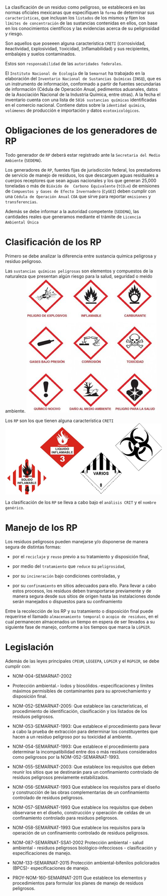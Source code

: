 La clasificación de un residuo como peligroso, se establecerá en las normas oficiales  mexicanas que especifiquen la `forma` de determinar sus `características`, que incluyan los `listados` de los mismos y  fijen los `límites de concentración` de las sustancias contenidas en ellos, con base en los conocimientos científicos y  las evidencias acerca de su peligrosidad y riesgo.

Son aquellos que poseeen alguna característica `CRETI` (`C`orrosividad, `R`eactividad, `E`xplosividad, `T`oxicidad, `I`nflamabilidad) y sus recipientes, embalajes y suelos contaminados.

Estos son `responsabilidad` de las `autoridades federales`.

El `Instituto Nacional de Ecología` de la `Semarnat` ha trabajado en la elaboración  del `Inventario Nacional de Sustancias Químicas` (`INSQ`), que es un instrumento de información, conformado a partir de fuentes secundarias de información (Cédula de Operación Anual, pedimentos  aduanales, datos de la Asociación Nacional de la Industria Química, entre  otras). A la fecha el inventario cuenta con una lista de `5816 sustancias químicas` identificadas en el comercio nacional. Contiene datos sobre la `identidad química`, `volúmenes` de producción e importación y datos `ecotoxicológicos`.

# Obligaciones de los generadores de RP

Todo generador de `RP` deberá estar registrado ante la `Secretaria del Medio Ambiente` (`SEDEMA`).

Los generadores de `RP`, fuentes fijas de jurisdicción federal, los prestadores de servicio de manejo de residuos, los que descarguen  aguas residuales a cuerpos receptores que  sean aguas nacionales y los que generan  25,000 toneladas o más de `Bióxido de  Carbono Equivalente` (`tCO₂e`) de emisiones de `Compuestos y Gases de Efecto Invernadero` (`CyGEI`) deben cumplir con una `Cédula de Operación Anual` `COA` que sirve para reportar `emisiones` y `transferencias`.

Además se debe informar a la autoridad competente (`SEDEMA`), las cantidades reales que generamos mediante el trámite de `Licencia Ambiental Única`

# Clasificación de los RP
Primero se debe analizar la diferencia entre sustancia química peligrosa y residuo peligroso.

Las `sustancias químicas peligrosas` son elementos y compuestos de la naturaleza que presentan algún riesgo para la salud, seguridad o meido ambiente.
![7771b92fd49dead9b118cf3ad041d4f9.png](../../../img/fafc93190cc241589422ce3bdb156fb1.png)

Los `RP` son los que tienen alguna característica `CRETI`
![6c7b86a410acb352c8557ff4c8d3fc0a.png](../../../img/31b79cef792f48599036e6e0f7f4a349.png)

La clasificación de los `RP` se lleva a cabo bajo el `análisis CRIT` y el `nombre genérico`.

# Manejo de los RP
Los residuos peligrosos pueden manejarse y/o disponerse de manera segura  de distintas formas:

* por el `reciclaje` y `reuso` previo a su tratamiento y disposición final,

* por medio del `tratamiento` que `reduce` su `peligrosidad`,

* por su `incineración` bajo condiciones controladas, y

* por su `confinamiento` en sitios adecuados para ello. Para llevar a cabo estos  procesos, los residuos deben transportarse previamente y de manera segura  desde sus sitios de origen hasta las instalaciones donde serán manejados o  dispuestos para su confinamiento

Entre la recolección  de los RP y su tratamiento o  disposición final puede requerirse el llamado  `almacenamiento temporal` o `acopio de residuos`, en el  cual permanecen almacenados un tiempo en espera de  ser llevados a su siguiente fase de manejo, conforme a los  tiempos que marca la `LGPGIR`.

# Legislación
Además de las leyes principales `CPEUM`, `LEGEEPA`, `LGPGIR` y el `RGPGIR`, se debe cumplir con:

* NOM-004-SEMARNAT-2002

* Protección ambiental.- lodos y biosólidos.-especificaciones y límites máximos permisibles  de contaminantes para su aprovechamiento y disposición final.

* NOM-052-SEMARNAT-2005: Que establece las características, el procedimiento de identificación, clasificación y los  listados de los residuos peligrosos.

* NOM-053-SEMARNAT-1993: Que establece el procedimiento para llevar a cabo la prueba de extracción para  determinar los constituyentes que hacen a un residuo peligroso por su toxicidad al  ambiente.
* NOM-054-SEMARNAT-1993: Que establece el procedimiento para determinar la incompatibilidad  entre dos o más residuos considerados como peligrosos por la NOM-052-SEMARNAT-1993.

* NOM-055-SEMARNAT-2003: Que establece los requisitos que deben reunir los sitios que se  destinarán para un confinamiento controlado de residuos peligrosos  previamente estabilizados.

* NOM-056-SEMARNAT-1993 Que establece los requisitos para el diseño y construcción de las  obras complementarias de un confinamiento controlado de  residuos peligrosos.

* NOM-057-SEMARNAT-1993 Que establece los requisitos que deben observarse en el diseño, construcción y  operación de celdas de un confinamiento controlado para residuos peligrosos.

* NOM-058-SEMARNAT-1993 Que establece los requisitos para la operación de un confinamiento controlado de  residuos peligrosos.

* NOM-087-SEMARNAT-SSA1-2002 Protección ambiental - salud ambiental - residuos peligrosos biológico-infecciosos - clasificación y especificaciones de manejo.

* NOM-133-SEMARNAT-2015 Protección ambiental-bifenilos policlorados (BPCS)-  especificaciones de manejo.

* PROY-NOM-160-SEMARNAT-2011 Que establece los elementos y procedimientos para  formular los planes de manejo de residuos peligrosos.